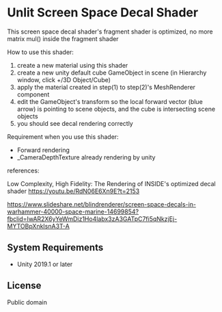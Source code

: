 Unlit Screen Space Decal Shader
======================
This screen space decal shader's fragment shader is optimized, no more matrix mul() inside the fragment shader

How to use this shader:
1. create a new material using this shader
2. create a new unity default cube GameObject in scene (in Hierarchy window, click +/3D Object/Cube)
3. apply the material created in step(1) to step(2)'s MeshRenderer component
4. edit the GameObject's transform so the local forward vector (blue arrow) is pointing to scene objects, and the cube is intersecting scene objects
5. you should see decal rendering correctly

Requirement when you use this shader:
- Forward rendering
- _CameraDepthTexture already rendering by unity

[the camera depth texture]:
    https://docs.unity3d.com/Manual/SL-CameraDepthTexture.html

references:

Low Complexity, High Fidelity: The Rendering of INSIDE's optimized decal shader
https://youtu.be/RdN06E6Xn9E?t=2153

https://www.slideshare.net/blindrenderer/screen-space-decals-in-warhammer-40000-space-marine-14699854?fbclid=IwAR2X6yYeWmDiz1Ho4labx3zA3GATpC7fi5qNkzjEj-MYTOBpXnkIsnA3T-A

System Requirements
-------------------

- Unity 2019.1 or later

License
-------

Public domain
